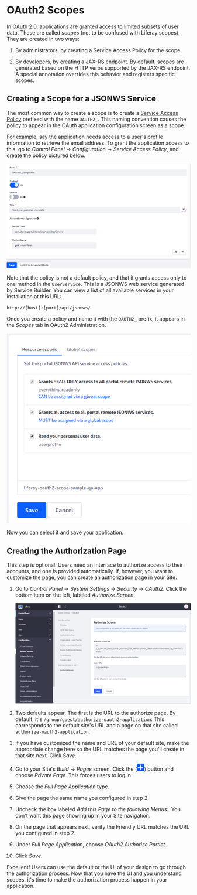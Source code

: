 # OAuth2 Scopes

In OAuth 2.0, applications are granted access to limited subsets of user data. These are called *scopes* (not to be confused with Liferay scopes). They are created in two ways:

1. By administrators, by creating a Service Access Policy for the scope.

2. By developers, by creating a JAX-RS endpoint. By default, scopes are generated based on the HTTP verbs supported by the JAX-RS endpoint. A special annotation overrides this behavior and registers specific scopes.

## Creating a Scope for a JSONWS Service

The most common way to create a scope is to create a [Service Access Policy](../../securing-web-services/setting-service-access-policies.md) prefixed with the name `OAUTH2_`. This naming convention causes the policy to appear in the OAuth application configuration screen as a scope.

For example, say the application needs access to a user's profile information to retrieve the email address. To grant the application access to this, go to *Control Panel* &rarr; *Configuration* &rarr; *Service Access Policy*, and create the policy pictured below.

![Figure 1: A Service Access Policy defines a scope for OAuth 2.0 applications.](./oauth2-scopes/images/01.png)

Note that the policy is not a default policy, and that it grants access only to one method in the `UserService`. This is a JSONWS web service generated by Service Builder. You can view a list of all available services in your installation at this URL:

```
http://[host]:[port]/api/jsonws/
```

Once you create a policy and name it with the `OAUTH2_` prefix, it appears in the *Scopes* tab in OAuth2 Administration.

![Figure 2: Scopes named with the proper prefix appear in the Scopes tab of your application configuration.](./oauth2-scopes/images/02.png)

Now you can select it and save your application.

## Creating the Authorization Page

This step is optional. Users need an interface to authorize access to their accounts, and one is provided automatically. If, however, you want to customize the page, you can create an authorization page in your Site.

1. Go to *Control Panel* &rarr; *System Settings* &rarr; *Security* &rarr; *OAuth2*. Click the bottom item on the left, labeled *Authorize Screen*.

    ![The OAuth2 Authorize Screen configuration page.](./oauth2-scopes/images/03.png)

2. Two defaults appear. The first is the URL to the authorize page. By default, it's `/group/guest/authorize-oauth2-application`. This corresponds to the default site's URL and a page on that site called `authorize-oauth2-application`.

3. If you have customized the name and URL of your default site, make the appropriate change here so the URL matches the page you'll create in that site next. Click *Save*.

4. Go to your Site's *Build* &rarr; *Pages* screen. Click the (![add](../../images/icon-add.png)) button and choose *Private Page*. This forces users to log in.

5. Choose the *Full Page Application* type.

6. Give the page the same name you configured in step 2.

7. Uncheck the box labeled *Add this Page to the following Menus:*. You don't want this page showing up in your Site navigation.

8. On the page that appears next, verify the Friendly URL matches the URL you configured in step 2.

9. Under *Full Page Application*, choose *OAuth2 Authorize Portlet*.

10. Click *Save*.

Excellent! Users can use the default or the UI of your design to go through the authorization process. Now that you have the UI and you understand scopes, it's time to make the authorization process happen in your application.
